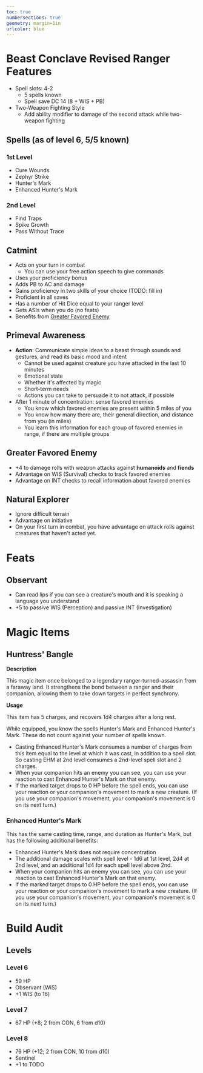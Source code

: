 ```yaml
---
toc: true
numbersections: true
geometry: margin=1in
urlcolor: blue
---
```


# Beast Conclave Revised Ranger Features

- Spell slots: 4-2
  - 5 spells known
  - Spell save DC 14 (8 + WIS + PB)
- Two-Weapon Fighting Style
  - Add ability modifier to damage of the second attack while two-weapon
    fighting

## Spells (as of level 6, 5/5 known)

### 1st Level

- Cure Wounds
- Zephyr Strike
- Hunter's Mark
- Enhanced Hunter's Mark

### 2nd Level

- Find Traps
- Spike Growth
- Pass Without Trace

## Catmint

- Acts on your turn in combat
  - You can use your free action speech to give commands
- Uses your proficiency bonus
- Adds PB to AC and damage
- Gains proficiency in two skills of your choice (TODO: fill in)
- Proficient in all saves
- Has a number of Hit Dice equal to your ranger level
- Gets ASIs when you do (no feats)
- Benefits from [Greater Favored Enemy](#greater-favored-enemy)

## Primeval Awareness

- **Action**: Communicate simple ideas to a beast through sounds and gestures,
  and read its basic mood and intent
  - Cannot be used against creature you have attacked in the last 10 minutes
  - Emotional state
  - Whether it's affected by magic
  - Short-term needs
  - Actions you can take to persuade it to not attack, if possible
- After 1 minute of concentration: sense favored enemies
  - You know which favored enemies are present within 5 miles of you
  - You know how many there are, their general direction, and distance from you
    (in miles)
  - You learn this information for each group of favored enemies in range, if
    there are multiple groups

## Greater Favored Enemy

- +4 to damage rolls with weapon attacks against **humanoids** and **fiends**
- Advantage on WIS (Survival) checks to track favored enemies
- Advantage on INT checks to recall information about favored enemies

## Natural Explorer

- Ignore difficult terrain
- Advantage on initiative
- On your first turn in combat, you have advantage on attack rolls against
  creatures that haven't acted yet.

# Feats

## Observant

- Can read lips if you can see a creature's mouth and it is speaking a language
  you understand
- +5 to passive WIS (Perception) and passive INT (Investigation)

# Magic Items

## Huntress' Bangle

**Description**

This magic item once belonged to a legendary ranger-turned-assassin from a
faraway land. It strengthens the bond between a ranger and their companion,
allowing them to take down targets in perfect synchrony.

**Usage**

This item has 5 charges, and recovers 1d4 charges after a long rest.

While equipped, you know the spells Hunter's Mark and Enhanced Hunter's Mark.
These do not count against your number of spells known.

- Casting Enhanced Hunter's Mark consumes a number of charges from this item
  equal to the level at which it was cast, in addition to a spell slot. So
  casting EHM at 2nd level consumes a 2nd-level spell slot and 2 charges.
- When your companion hits an enemy you can see, you can use your reaction to
  cast Enhanced Hunter's Mark on that enemy.
- If the marked target drops to 0 HP before the spell ends, you can use your
  reaction or your companion's movement to mark a new creature. (If you use your
  companion's movement, your companion's movement is 0 on its next turn.)

### Enhanced Hunter's Mark

This has the same casting time, range, and duration as Hunter's Mark, but has
the following additional benefits:

- Enhanced Hunter's Mark does not require concentration
- The additional damage scales with spell level - 1d6 at 1st level, 2d4 at 2nd
  level, and an additional 1d4 for each spell level above 2nd.
- When your companion hits an enemy you can see, you can use your reaction to
  cast Enhanced Hunter's Mark on that enemy.
- If the marked target drops to 0 HP before the spell ends, you can use your
  reaction or your companion's movement to mark a new creature. (If you use your
  companion's movement, your companion's movement is 0 on its next turn.)

# Build Audit

## Levels

### Level 6

- 59 HP
- Observant (WIS)
- +1 WIS (to 16)

### Level 7

- 67 HP (+8; 2 from CON, 6 from d10)

### Level 8

- 79 HP (+12; 2 from CON, 10 from d10)
- Sentinel
- +1 to TODO
